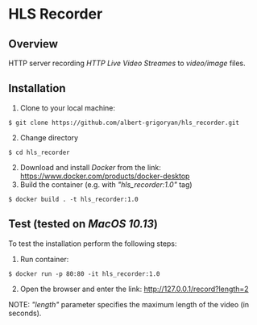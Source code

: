 # HLS Recorder

## Overview

HTTP server recording _HTTP Live Video Streames_ to _video/image_ files.

## Installation
1. Clone to your local machine:
~~~
$ git clone https://github.com/albert-grigoryan/hls_recorder.git
~~~
2. Change directory
~~~
$ cd hls_recorder
~~~
2. Download and install _Docker_ from the link: https://www.docker.com/products/docker-desktop
3. Build the container (e.g. with _"hls_recorder:1.0"_ tag)
~~~
$ docker build . -t hls_recorder:1.0
~~~

## Test (tested on _MacOS 10.13_)
To test the installation perform the following steps:
1. Run container:
~~~
$ docker run -p 80:80 -it hls_recorder:1.0
~~~
2. Open the browser and enter the link: http://127.0.0.1/record?length=2

NOTE: _"length"_ parameter specifies the maximum length of the video (in seconds).
